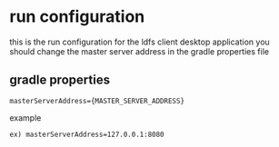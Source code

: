 # run configuration

this is the run configuration for the ldfs client desktop application 
you should change the master server address in the gradle properties file

## gradle properties 

```
masterServerAddress={MASTER_SERVER_ADDRESS}
```

example 
```
ex) masterServerAddress=127.0.0.1:8080
```